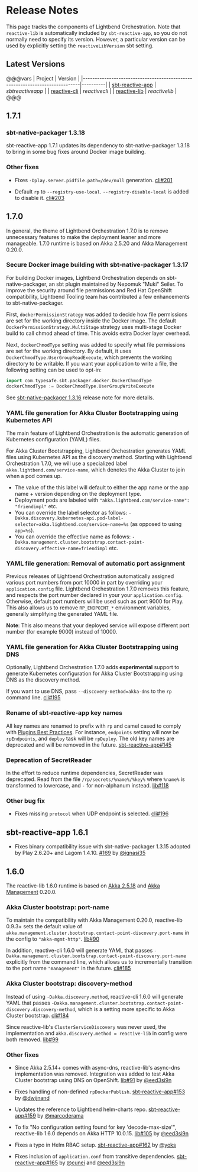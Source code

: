 # Release Notes

This page tracks the components of Lightbend Orchestration. Note that `reactive-lib` is automatically included by `sbt-reactive-app`, so you do not normally
need to specify its version. However, a particular version can be used by explicitly setting the `reactiveLibVersion`
sbt setting.

## Latest Versions

@@@vars
| Project                                                                     |  Version |
|-----------------------------------------------------------------------------|----------|
| [sbt-reactive-app](https://github.com/lightbend/sbt-reactive-app/releases)  | $sbtreactiveapp$   |
| [reactive-cli](https://github.com/lightbend/reactive-cli/releases)          | $reactivecli$  |
| [reactive-lib](https://github.com/lightbend/reactive-lib/releases)          | $reactivelib$  |
@@@

## 1.7.1

### sbt-native-packager 1.3.18

sbt-reactive-app 1.7.1 updates its dependency to sbt-native-packager 1.3.18 to bring in some bug fixes around Docker image building.

### Other fixes

- Fixes `-Dplay.server.pidfile.path=/dev/null` generation. [cli#201][cli201]
- Default `rp` to `--registry-use-local`. `--registry-disable-local` is added to disable it. [cli#203][cli203]

  [cli201]: https://github.com/lightbend/reactive-cli/pull/201
  [cli203]: https://github.com/lightbend/reactive-cli/pull/203

## 1.7.0

In general, the theme of Lightbend Orchestration 1.7.0 is to remove unnecessary features to make the deployment leaner and more manageable. 1.7.0 runtime is based on Akka 2.5.20 and Akka Management 0.20.0.

### Secure Docker image building with sbt-native-packager 1.3.17

For building Docker images, Lightbend Orchestration depends on sbt-native-packager, an sbt plugin maintained by Nepomuk "Muki" Seiler. To improve the security around file permissions and Red Hat OpenShift compatibility, Lightbend Tooling team has contributed a few enhancements to sbt-native-packager.

First, `dockerPermissionStrategy` was added to decide how file permissions are set for the working directory inside the Docker image. The default `DockerPermissionStrategy.MultiStage` strategy uses multi-stage Docker build to call chmod ahead of time. This avoids extra Docker layer overhead.

Next, `dockerChmodType` setting was added to specify what file permissions are set for the working directory. By default, it uses `DockerChmodType.UserGroupReadExecute`, which prevents the working directory to be writable. If you want your application to write a file, the following setting can be used to opt-in:

```scala
import com.typesafe.sbt.packager.docker.DockerChmodType
dockerChmodType := DockerChmodType.UserGroupWriteExecute
```

See [sbt-native-packager 1.3.16](https://github.com/sbt/sbt-native-packager/releases/tag/v1.3.16) release note for more details.

### YAML file generation for Akka Cluster Bootstrapping using Kubernetes API

The main feature of Lightbend Orchestration is the automatic generation of Kubernetes configuration  (YAML) files.

For Akka Cluster Bootstrapping, Lightbend Orchestration generates YAML files using Kubernetes API as the discovery method. Starting with Lightbend Orchestration 1.7.0, we will use a specialized label `akka.lightbend.com/service-name`, which denotes the Akka Cluster to join when a pod comes up.

- The value of the this label will default to either the app name or the app name + version depending on the deployment type.
- Deployment pods are labeled with `"akka.lightbend.com/service-name": "friendimpl"` etc.
- You can override the label selector as follows: `-Dakka.discovery.kubernetes-api.pod-label-selector=akka.lightbend.com/service-name=%s` (as opposed to using `app=%s`).
- You can override the  effective name  as follows: `-Dakka.management.cluster.bootstrap.contact-point-discovery.effective-name=friendimpl` etc.

### YAML file generation: Removal of automatic port assignment

Previous releases of Lightbend Orchestration automatically assigned various port numbers from port 10000 in part by overriding your `application.config` file. Lightbend Orchestration 1.7.0 removes this feature, and respects the port number declared in your your `application.config`. Otherwise, default port numbers will be used such as port 9000 for Play. This also allows us to remove `RP_ENDPOINT_*` environment variables, generally simplifying the generated YAML file.

**Note**: This also means that your deployed service will expose different port number (for example 9000) instead of 10000.

### YAML file generation for Akka Cluster Bootstrapping using DNS

Optionally, Lightbend Orchestration 1.7.0 adds **experimental** support to generate Kubernetes configuration for Akka Cluster Bootstrapping using DNS as the discovery method.

If you want to use DNS, pass `--discovery-method=akka-dns` to the `rp` command line. [cli#195][cli195]

### Rename of sbt-reactive-app key names

All key names are renamed to prefix with `rp` and camel cased to comply with [Plugins Best Practices][best-practice]. For instance, `endpoints` setting will now be `rpEndpoints`, and `deploy` task will be `rpDeploy`. The old key names are deprecated and will be removed in the future. [sbt-reactive-app#145][sbt-reactive-app145]

### Deprecation of SecretReader

In the effort to reduce runtime dependencies, SecretReader was deprecated. Read from the file `/rp/secrets/%name%/%key%` where `%name%` is transformed to lowercase, and `-` for non-alphanum instead. [lib#118][lib118]

### Other bug fix

- Fixes missing `protocol` when UDP endpoint is selected. [cli#196][cli196]

  [cli195]: https://github.com/lightbend/reactive-cli/pull/195
  [cli196]: https://github.com/lightbend/reactive-cli/pull/196
  [lib118]: https://github.com/lightbend/reactive-lib/pull/118
  [lib119]: https://github.com/lightbend/reactive-lib/pull/119
  [sbt-reactive-app145]: https://github.com/lightbend/sbt-reactive-app/pull/145
  [best-practice]: https://www.scala-sbt.org/1.x/docs/Plugins-Best-Practices.html

## sbt-reactive-app 1.6.1

- Fixes binary compatibility issue with sbt-native-packager 1.3.15 adopted by Play 2.6.20+ and Lagom 1.4.10. [#169][sbt-reactive-app169] by [@ignasi35][@ignasi35]

## 1.6.0

The reactive-lib 1.6.0 runtime is based on [Akka 2.5.18][akka2518] and [Akka Management][management] 0.20.0.

### Akka Cluster bootstrap: port-name

To maintain the compatibility with Akka Management 0.20.0, reactive-lib 0.9.3+ sets the default value of `akka.management.cluster.bootstrap.contact-point-discovery.port-name` in the config to `"akka-mgmt-http"`. [lib#90][lib90]

In addition, reactive-cli 1.6.0 will generate YAML that passes `-Dakka.management.cluster.bootstrap.contact-point-discovery.port-name` explicitly from the command line, which allows us to incrementally transition to the port name `"management"` in the future. [cli#185][cli185]

### Akka Cluster bootstrap: discovery-method

Instead of using `-Dakka.discovery.method`, reactive-cli 1.6.0 will generate YAML that passes `-Dakka.management.cluster.bootstrap.contact-point-discovery.discovery-method`, which is a setting more specific to Akka Cluster bootstrap. [cli#184][cli184]

Since reactive-lib's `ClusterServiceDiscovery` was never used, the implementation and `akka.discovery.method = reactive-lib` in config were both removed. [lib#99][lib99]

### Other fixes

- Since Akka 2.5.14+ comes with async-dns, reactive-lib's async-dns implementation was removed. Integration was added to test Akka Cluster bootstrap using DNS on OpenShift. [lib#91][lib91] by [@eed3si9n][@eed3si9n]
- Fixes handling of non-defined `rpDockerPublish`. [sbt-reactive-app#153][sbt-reactive-app153] by [@dwijnand][@dwijnand]
- Updates the reference to Lightbend helm-charts repo. [sbt-reactive-app#159][sbt-reactive-app159] by [@marcoderama][@marcoderama]
- To fix "No configuration setting found for key 'decode-max-size'", reactive-lib 1.6.0 depends on Akka HTTP 10.0.15. [lib#105][lib105] by [@eed3si9n][@eed3si9n]
- Fixes a typo in Helm RBAC setup. [sbt-reactive-app#162][sbt-reactive-app162] by [@yoks][@yoks]
- Fixes inclusion of `application.conf` from transitive dependencies. [sbt-reactive-app#165][sbt-reactive-app165] by [@cunei][@cunei] and [@eed3si9n][@eed3si9n]

  [orchestration]: https://developer.lightbend.com/docs/lightbend-orchestration/current/
  [management]: https://developer.lightbend.com/docs/akka-management/current/
  [akka2518]: https://akka.io/blog/news/2018/10/07/akka-2.5.18-released
  [cli]: https://developer.lightbend.com/docs/lightbend-orchestration/current/setup/cli-installation.html
  [sbt-reactive-app]: https://developer.lightbend.com/docs/lightbend-orchestration/current/setup/project-setup.html
  [lib90]: https://github.com/lightbend/reactive-lib/pull/90
  [lib91]: https://github.com/lightbend/reactive-lib/pull/91
  [lib99]: https://github.com/lightbend/reactive-lib/pull/99
  [lib105]: https://github.com/lightbend/reactive-lib/pull/105
  [cli184]: https://github.com/lightbend/reactive-cli/pull/184
  [cli185]: https://github.com/lightbend/reactive-cli/pull/185
  [sbt-reactive-app153]: https://github.com/lightbend/sbt-reactive-app/pull/153
  [sbt-reactive-app159]: https://github.com/lightbend/sbt-reactive-app/pull/159
  [sbt-reactive-app162]: https://github.com/lightbend/sbt-reactive-app/pull/162
  [sbt-reactive-app165]: https://github.com/lightbend/sbt-reactive-app/pull/165
  [sbt-reactive-app169]: https://github.com/lightbend/sbt-reactive-app/pull/169
  [@cunei]: https://github.com/cunei
  [@eed3si9n]: http://github.com/eed3si9n
  [@dwijnand]: https://github.com/dwijnand
  [@marcoderama]: https://github.com/marcoderama
  [@yoks]: https://github.com/yoks
  [@ignasi35]: http://github.com/ignasi35
